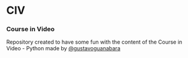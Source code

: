 # CIV
### Course in Video
Repository created to have some fun with the content of the Course in Video - Python made by [@gustavoguanabara](https://github.com/gustavoguanabara)
